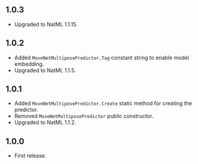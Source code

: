 ## 1.0.3
+ Upgraded to NatML 1.1.15.

## 1.0.2
+ Added `MoveNetMultiposePredictor.Tag` constant string to enable model embedding.
+ Upgraded to NatML 1.1.5.

## 1.0.1
+ Added `MoveNetMultiposePredictor.Create` static method for creating the predictor.
+ Removed `MoveNetMultiposePredictor` public constructor.
+ Upgraded to NatML 1.1.2.

## 1.0.0
+ First release.